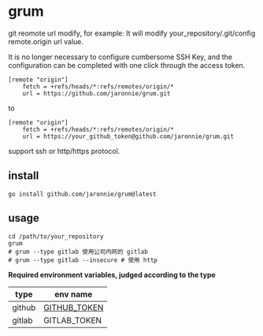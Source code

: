 # grum

git reomote url modify, for example:
It will modify your_repository/.git/config remote.origin url value.

It is no longer necessary to configure cumbersome SSH Key, and the configuration can be completed with one click through the access token.

```shell
[remote "origin"]
    fetch = +refs/heads/*:refs/remotes/origin/*
    url = https://github.com/jaronnie/grum.git
```

to

```shell
[remote "origin"]
    fetch = +refs/heads/*:refs/remotes/origin/*
    url = https://your_github_token@github.com/jaronnie/grum.git
```

support ssh or http/https protocol.

## install

```shell
go install github.com/jaronnie/grum@latest
```

## usage

```shell
cd /path/to/your_repository
grum
# grum --type gitlab 使用公司内网的 gitlab
# grum --type gitlab --insecure # 使用 http
```

**Required environment variables, judged according to the type**

| type   | env name                                               |
| ------ | ------------------------------------------------------ |
| github | [GITHUB_TOKEN](https://github.com/settings/tokens/new) |
| gitlab | GITLAB_TOKEN                                           |

